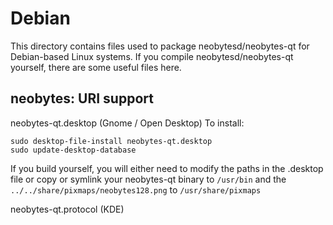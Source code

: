 
Debian
====================
This directory contains files used to package neobytesd/neobytes-qt
for Debian-based Linux systems. If you compile neobytesd/neobytes-qt yourself, there are some useful files here.

## neobytes: URI support ##


neobytes-qt.desktop  (Gnome / Open Desktop)
To install:

	sudo desktop-file-install neobytes-qt.desktop
	sudo update-desktop-database

If you build yourself, you will either need to modify the paths in
the .desktop file or copy or symlink your neobytes-qt binary to `/usr/bin`
and the `../../share/pixmaps/neobytes128.png` to `/usr/share/pixmaps`

neobytes-qt.protocol (KDE)

